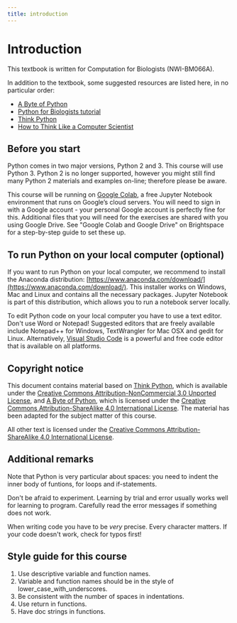 ```yaml
---
title: introduction
---
```


# Introduction

This textbook is written for Computation for Biologists (NWI-BM066A). 

In addition to the textbook, some suggested resources are listed here, in no particular order:

* [A Byte of Python](https://python.swaroopch.com/)
* [Python for Biologists tutorial](https://pythonforbiologists.com/introduction/)
* [Think Python](https://greenteapress.com/wp/think-python-2e)
* [How to Think Like a Computer Scientist](http://openbookproject.net/thinkcs/python/english3e/)


## Before you start

Python comes in two major versions, Python 2 and 3. This course will use Python 3. Python 2 is no longer supported, however you might still find many Python 2 materials and examples on-line; therefore please be aware.

This course will be running on [Google Colab](https://colab.research.google.com), a free Jupyter Notebook environment that runs on Google’s cloud servers. You will need to sign in with a Google account - your personal Google account is perfectly fine for this. Additional files that you will need for the exercises are shared with you using Google Drive. See "Google Colab and Google Drive" on Brightspace for a step-by-step guide to set these up. 

## To run Python on your local computer (optional)

If you want to run Python on your local computer, we recommend to install the Anaconda distribution: [https://www.anaconda.com/download/](https://www.anaconda.com/download/). This installer works on Windows, Mac and Linux and contains all the necessary packages. Jupyter Notebook is part of this distribution, which allows you to run a notebook server locally.

To edit Python code on your local computer you have to use a text editor. Don't use Word or Notepad! Suggested editors that are freely available include Notepad++ for Windows, TextWrangler for Mac OSX and gedit for Linux. Alternatively, [Visual Studio Code](https://code.visualstudio.com/) is a powerful and free code editor that is available on all platforms.


## Copyright notice

This document contains material based on [Think Python](https://greenteapress.com/wp/think-python-2e/), which is available under the [Creative Commons Attribution-NonCommercial 3.0 Unported License](http://creativecommons.org/licenses/by-nc/3.0/), and [A Byte of Python](https://python.swaroopch.com/), which is licensed under the [Creative Commons Attribution-ShareAlike 4.0 International License](http://creativecommons.org/licenses/by-sa/4.0/). The material has been adapted for the subject matter of this course.

All other text is licensed under the [Creative Commons Attribution-ShareAlike 4.0 International License](http://creativecommons.org/licenses/by-sa/4.0/).

## Additional remarks

Note that Python is very particular about spaces: you need to indent the inner body of funtions, for loops and if-statements. 

Don't be afraid to experiment. Learning by trial and error usually works well for learning to program. Carefully read the error messages if something does not work.

When writing code you have to be *very* precise. Every character matters. If your code doesn't work, check for typos first! 

## Style guide for this course

1. Use descriptive variable and function names.
2. Variable and function names should be in the style of lower_case_with_underscores.
3. Be consistent with the number of spaces in indentations.
4. Use return in functions.
5. Have doc strings in functions.